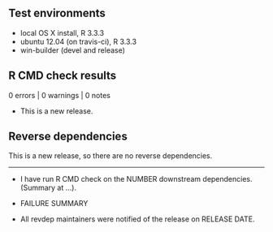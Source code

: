 ## Test environments
* local OS X install, R 3.3.3
* ubuntu 12.04 (on travis-ci), R 3.3.3
* win-builder (devel and release)

## R CMD check results

0 errors | 0 warnings | 0 notes

* This is a new release.

## Reverse dependencies

This is a new release, so there are no reverse dependencies.

---

* I have run R CMD check on the NUMBER downstream dependencies.
  (Summary at ...). 
  
* FAILURE SUMMARY

* All revdep maintainers were notified of the release on RELEASE DATE.
